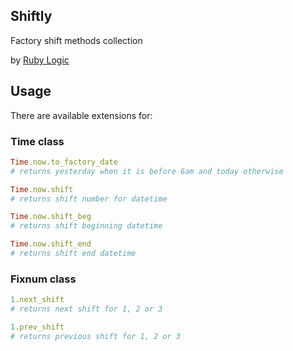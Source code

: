 ## Shiftly

Factory shift methods collection

by [Ruby Logic](http://rubylogic.eu)

## Usage

There are available extensions for:

### Time class

```ruby
Time.now.to_factory_date
# returns yesterday when it is before 6am and today otherwise
```

```ruby
Time.now.shift
# returns shift number for datetime
```

```ruby
Time.now.shift_beg
# returns shift beginning datetime
```

```ruby
Time.now.shift_end
# returns shift end datetime
```

### Fixnum class

```ruby
1.next_shift
# returns next shift for 1, 2 or 3
```

```ruby
1.prev_shift
# returns previous shift for 1, 2 or 3
```